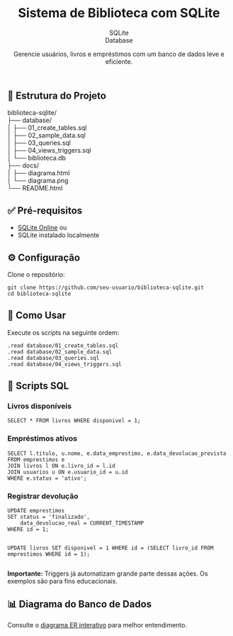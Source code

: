 <!DOCTYPE html>
<html lang="pt-BR">
<head>
  <meta charset="UTF-8">
  <meta name="viewport" content="width=device-width, initial-scale=1.0">
  <meta name="description" content="Sistema completo de gerenciamento de biblioteca com SQLite. Inclui scripts SQL, estrutura do projeto e diagrama ER.">
</head>
<body>
  <header>
    <h1>Sistema de Biblioteca com SQLite</h1>
    <div class="badge badge-sql">SQLite</div>
    <div class="badge badge-db">Database</div>
    <p>Gerencie usuários, livros e empréstimos com um banco de dados leve e eficiente.</p>
  </header>
  <section id="estrutura">
    <h2>📁 Estrutura do Projeto</h2>
    <div class="file-structure">
      biblioteca-sqlite/<br>
      ├── database/<br>
      │   ├── 01_create_tables.sql<br>
      │   ├── 02_sample_data.sql<br>
      │   ├── 03_queries.sql<br>
      │   ├── 04_views_triggers.sql<br>
      │   └── biblioteca.db<br>
      ├── docs/<br>
      │   ├── diagrama.html<br>
      │   └── diagrama.png<br>
      └── README.html
    </div>
  </section>

  <section id="pre-requisitos">
    <h2>✅ Pré-requisitos</h2>
    <ul>
      <li><a href="https://sqliteonline.com/" target="_blank" rel="noopener noreferrer">SQLite Online</a> ou</li>
      <li>SQLite instalado localmente</li>
    </ul>
  </section>

  <section id="configuracao">
    <h2>⚙️ Configuração</h2>
    <div class="step">Clone o repositório:</div>
    <pre><code>git clone https://github.com/seu-usuario/biblioteca-sqlite.git
cd biblioteca-sqlite</code></pre>
  </section>

  <section id="uso">
    <h2>🚀 Como Usar</h2>
    <div class="step">Execute os scripts na seguinte ordem:</div>
    <pre><code>.read database/01_create_tables.sql
.read database/02_sample_data.sql
.read database/03_queries.sql
.read database/04_views_triggers.sql</code></pre>
  </section>

  <section id="scripts">
    <h2>📜 Scripts SQL</h2>
    <article>
  <h3>Livros disponíveis</h3>
  <pre><code>SELECT * FROM livros WHERE disponivel = 1;</code></pre>
</article>

<article>
  <h3>Empréstimos ativos</h3>
  <pre><code>SELECT l.titulo, u.nome, e.data_emprestimo, e.data_devolucao_prevista
FROM emprestimos e
JOIN livros l ON e.livro_id = l.id
JOIN usuarios u ON e.usuario_id = u.id
WHERE e.status = 'ativo';</code></pre>
</article>

<article>
  <h3>Registrar devolução</h3>
  <pre><code>UPDATE emprestimos
SET status = 'finalizado',
    data_devolucao_real = CURRENT_TIMESTAMP
WHERE id = 1;

UPDATE livros
SET disponivel = 1
WHERE id = (SELECT livro_id FROM emprestimos WHERE id = 1);</code></pre>
</article>

<div class="warning">
  <strong>Importante:</strong> Triggers já automatizam grande parte dessas ações. Os exemplos são para fins educacionais.
</div>
  </section>

  <section>
    <h2>📊 Diagrama do Banco de Dados</h2>
    <p>Consulte o <a href="docs/diagrama.png">diagrama ER interativo</a> para melhor entendimento.</p>
  </section>
</body>
</html>
